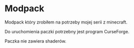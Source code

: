 # Modpack
Modpack który zrobiłem na potrzeby mojej serii z minecraft.

Do uruchomienia paczki potrzebny jest program CurseForge.

Paczka nie zawiera shaderów.
